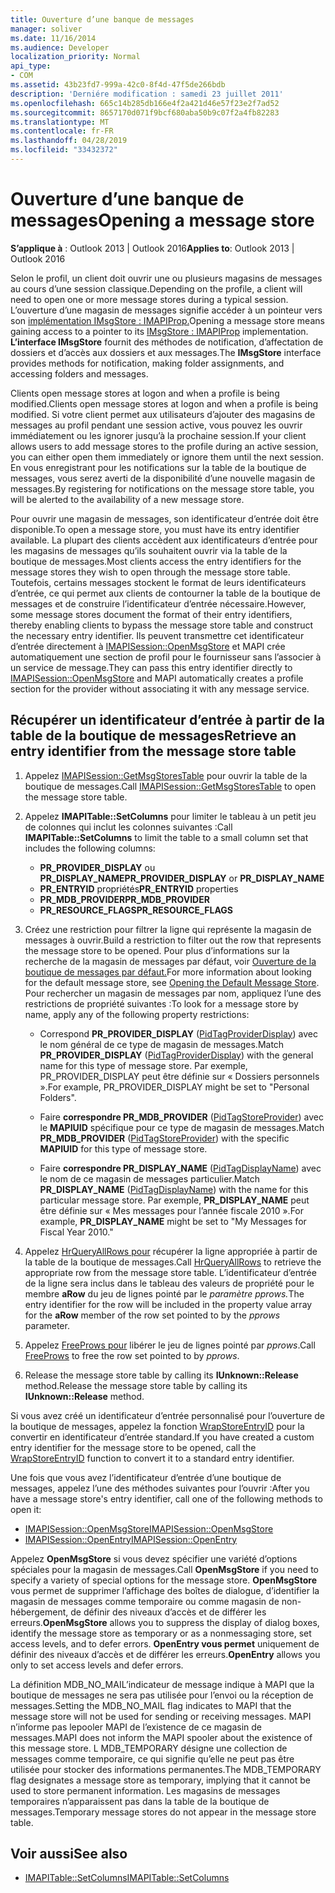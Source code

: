 ```yaml
---
title: Ouverture d’une banque de messages
manager: soliver
ms.date: 11/16/2014
ms.audience: Developer
localization_priority: Normal
api_type:
- COM
ms.assetid: 43b23fd7-999a-42c0-8f4d-47f5de266bdb
description: 'Derniére modification : samedi 23 juillet 2011'
ms.openlocfilehash: 665c14b285db166e4f2a421d46e57f23e2f7ad52
ms.sourcegitcommit: 8657170d071f9bcf680aba50b9c07f2a4fb82283
ms.translationtype: MT
ms.contentlocale: fr-FR
ms.lasthandoff: 04/28/2019
ms.locfileid: "33432372"
---
```

# <a name="opening-a-message-store"></a><span data-ttu-id="a0dba-103">Ouverture d’une banque de messages</span><span class="sxs-lookup"><span data-stu-id="a0dba-103">Opening a message store</span></span>

<span data-ttu-id="a0dba-104">**S’applique à** : Outlook 2013 | Outlook 2016</span><span class="sxs-lookup"><span data-stu-id="a0dba-104">**Applies to**: Outlook 2013 | Outlook 2016</span></span> 
  
<span data-ttu-id="a0dba-105">Selon le profil, un client doit ouvrir une ou plusieurs magasins de messages au cours d’une session classique.</span><span class="sxs-lookup"><span data-stu-id="a0dba-105">Depending on the profile, a client will need to open one or more message stores during a typical session.</span></span> <span data-ttu-id="a0dba-106">L’ouverture d’une magasin de messages signifie accéder à un pointeur vers son [implémentation IMsgStore : IMAPIProp.](imsgstoreimapiprop.md)</span><span class="sxs-lookup"><span data-stu-id="a0dba-106">Opening a message store means gaining access to a pointer to its [IMsgStore : IMAPIProp](imsgstoreimapiprop.md) implementation.</span></span> <span data-ttu-id="a0dba-107">**L’interface IMsgStore** fournit des méthodes de notification, d’affectation de dossiers et d’accès aux dossiers et aux messages.</span><span class="sxs-lookup"><span data-stu-id="a0dba-107">The **IMsgStore** interface provides methods for notification, making folder assignments, and accessing folders and messages.</span></span> 
  
<span data-ttu-id="a0dba-108">Clients open message stores at logon and when a profile is being modified.</span><span class="sxs-lookup"><span data-stu-id="a0dba-108">Clients open message stores at logon and when a profile is being modified.</span></span> <span data-ttu-id="a0dba-109">Si votre client permet aux utilisateurs d’ajouter des magasins de messages au profil pendant une session active, vous pouvez les ouvrir immédiatement ou les ignorer jusqu’à la prochaine session.</span><span class="sxs-lookup"><span data-stu-id="a0dba-109">If your client allows users to add message stores to the profile during an active session, you can either open them immediately or ignore them until the next session.</span></span> <span data-ttu-id="a0dba-110">En vous enregistrant pour les notifications sur la table de la boutique de messages, vous serez averti de la disponibilité d’une nouvelle magasin de messages.</span><span class="sxs-lookup"><span data-stu-id="a0dba-110">By registering for notifications on the message store table, you will be alerted to the availability of a new message store.</span></span>
  
<span data-ttu-id="a0dba-111">Pour ouvrir une magasin de messages, son identificateur d’entrée doit être disponible.</span><span class="sxs-lookup"><span data-stu-id="a0dba-111">To open a message store, you must have its entry identifier available.</span></span> <span data-ttu-id="a0dba-112">La plupart des clients accèdent aux identificateurs d’entrée pour les magasins de messages qu’ils souhaitent ouvrir via la table de la boutique de messages.</span><span class="sxs-lookup"><span data-stu-id="a0dba-112">Most clients access the entry identifiers for the message stores they wish to open through the message store table.</span></span> <span data-ttu-id="a0dba-113">Toutefois, certains messages stockent le format de leurs identificateurs d’entrée, ce qui permet aux clients de contourner la table de la boutique de messages et de construire l’identificateur d’entrée nécessaire.</span><span class="sxs-lookup"><span data-stu-id="a0dba-113">However, some message stores document the format of their entry identifiers, thereby enabling clients to bypass the message store table and construct the necessary entry identifier.</span></span> <span data-ttu-id="a0dba-114">Ils peuvent transmettre cet identificateur d’entrée directement à [IMAPISession::OpenMsgStore](imapisession-openmsgstore.md) et MAPI crée automatiquement une section de profil pour le fournisseur sans l’associer à un service de message.</span><span class="sxs-lookup"><span data-stu-id="a0dba-114">They can pass this entry identifier directly to [IMAPISession::OpenMsgStore](imapisession-openmsgstore.md) and MAPI automatically creates a profile section for the provider without associating it with any message service.</span></span> 
  
## <a name="retrieve-an-entry-identifier-from-the-message-store-table"></a><span data-ttu-id="a0dba-115">Récupérer un identificateur d’entrée à partir de la table de la boutique de messages</span><span class="sxs-lookup"><span data-stu-id="a0dba-115">Retrieve an entry identifier from the message store table</span></span>
  
1. <span data-ttu-id="a0dba-116">Appelez [IMAPISession::GetMsgStoresTable](imapisession-getmsgstorestable.md) pour ouvrir la table de la boutique de messages.</span><span class="sxs-lookup"><span data-stu-id="a0dba-116">Call [IMAPISession::GetMsgStoresTable](imapisession-getmsgstorestable.md) to open the message store table.</span></span> 
    
2. <span data-ttu-id="a0dba-117">Appelez **IMAPITable::SetColumns** pour limiter le tableau à un petit jeu de colonnes qui inclut les colonnes suivantes :</span><span class="sxs-lookup"><span data-stu-id="a0dba-117">Call **IMAPITable::SetColumns** to limit the table to a small column set that includes the following columns:</span></span> 
    
   - <span data-ttu-id="a0dba-118">**PR_PROVIDER_DISPLAY** ou **PR_DISPLAY_NAME**</span><span class="sxs-lookup"><span data-stu-id="a0dba-118">**PR_PROVIDER_DISPLAY** or **PR_DISPLAY_NAME**</span></span>
   - <span data-ttu-id="a0dba-119">**PR_ENTRYID** propriétés</span><span class="sxs-lookup"><span data-stu-id="a0dba-119">**PR_ENTRYID** properties</span></span> 
   - <span data-ttu-id="a0dba-120">**PR_MDB_PROVIDER**</span><span class="sxs-lookup"><span data-stu-id="a0dba-120">**PR_MDB_PROVIDER**</span></span>
   - <span data-ttu-id="a0dba-121">**PR_RESOURCE_FLAGS**</span><span class="sxs-lookup"><span data-stu-id="a0dba-121">**PR_RESOURCE_FLAGS**</span></span>
    
3. <span data-ttu-id="a0dba-122">Créez une restriction pour filtrer la ligne qui représente la magasin de messages à ouvrir.</span><span class="sxs-lookup"><span data-stu-id="a0dba-122">Build a restriction to filter out the row that represents the message store to be opened.</span></span> <span data-ttu-id="a0dba-123">Pour plus d’informations sur la recherche de la magasin de messages par défaut, voir [Ouverture de la boutique de messages par défaut.](opening-the-default-message-store.md)</span><span class="sxs-lookup"><span data-stu-id="a0dba-123">For more information about looking for the default message store, see [Opening the Default Message Store](opening-the-default-message-store.md).</span></span> <span data-ttu-id="a0dba-124">Pour rechercher un magasin de messages par nom, appliquez l’une des restrictions de propriété suivantes :</span><span class="sxs-lookup"><span data-stu-id="a0dba-124">To look for a message store by name, apply any of the following property restrictions:</span></span>
    
   - <span data-ttu-id="a0dba-125">Correspond **PR_PROVIDER_DISPLAY** ([PidTagProviderDisplay](pidtagproviderdisplay-canonical-property.md)) avec le nom général de ce type de magasin de messages.</span><span class="sxs-lookup"><span data-stu-id="a0dba-125">Match **PR_PROVIDER_DISPLAY** ([PidTagProviderDisplay](pidtagproviderdisplay-canonical-property.md)) with the general name for this type of message store.</span></span> <span data-ttu-id="a0dba-126">Par exemple, PR_PROVIDER_DISPLAY peut être définie sur « Dossiers personnels ».</span><span class="sxs-lookup"><span data-stu-id="a0dba-126">For example, PR_PROVIDER_DISPLAY might be set to "Personal Folders".</span></span>
    
   - <span data-ttu-id="a0dba-127">Faire **correspondre PR_MDB_PROVIDER** ([PidTagStoreProvider](pidtagstoreprovider-canonical-property.md)) avec le **MAPIUID** spécifique pour ce type de magasin de messages.</span><span class="sxs-lookup"><span data-stu-id="a0dba-127">Match **PR_MDB_PROVIDER** ([PidTagStoreProvider](pidtagstoreprovider-canonical-property.md)) with the specific **MAPIUID** for this type of message store.</span></span> 
    
   - <span data-ttu-id="a0dba-128">Faire **correspondre PR_DISPLAY_NAME** ([PidTagDisplayName](pidtagdisplayname-canonical-property.md)) avec le nom de ce magasin de messages particulier.</span><span class="sxs-lookup"><span data-stu-id="a0dba-128">Match **PR_DISPLAY_NAME** ([PidTagDisplayName](pidtagdisplayname-canonical-property.md)) with the name for this particular message store.</span></span> <span data-ttu-id="a0dba-129">Par exemple, **PR_DISPLAY_NAME** peut être définie sur « Mes messages pour l’année fiscale 2010 ».</span><span class="sxs-lookup"><span data-stu-id="a0dba-129">For example, **PR_DISPLAY_NAME** might be set to "My Messages for Fiscal Year 2010."</span></span> 
    
4. <span data-ttu-id="a0dba-130">Appelez [HrQueryAllRows pour](hrqueryallrows.md) récupérer la ligne appropriée à partir de la table de la boutique de messages.</span><span class="sxs-lookup"><span data-stu-id="a0dba-130">Call [HrQueryAllRows](hrqueryallrows.md) to retrieve the appropriate row from the message store table.</span></span> <span data-ttu-id="a0dba-131">L’identificateur d’entrée de la ligne sera inclus dans le tableau des valeurs de propriété pour le membre **aRow** du jeu de lignes pointé par le _paramètre pprows._</span><span class="sxs-lookup"><span data-stu-id="a0dba-131">The entry identifier for the row will be included in the property value array for the **aRow** member of the row set pointed to by the  _pprows_ parameter.</span></span> 
    
5. <span data-ttu-id="a0dba-132">Appelez [FreeProws pour](freeprows.md) libérer le jeu de lignes pointé par  _pprows_.</span><span class="sxs-lookup"><span data-stu-id="a0dba-132">Call [FreeProws](freeprows.md) to free the row set pointed to by  _pprows_.</span></span>
    
6. <span data-ttu-id="a0dba-133">Release the message store table by calling its **IUnknown::Release** method.</span><span class="sxs-lookup"><span data-stu-id="a0dba-133">Release the message store table by calling its **IUnknown::Release** method.</span></span> 
    
<span data-ttu-id="a0dba-134">Si vous avez créé un identificateur d’entrée personnalisé pour l’ouverture de la boutique de messages, appelez la fonction [WrapStoreEntryID](wrapstoreentryid.md) pour la convertir en identificateur d’entrée standard.</span><span class="sxs-lookup"><span data-stu-id="a0dba-134">If you have created a custom entry identifier for the message store to be opened, call the [WrapStoreEntryID](wrapstoreentryid.md) function to convert it to a standard entry identifier.</span></span> 
  
<span data-ttu-id="a0dba-135">Une fois que vous avez l’identificateur d’entrée d’une boutique de messages, appelez l’une des méthodes suivantes pour l’ouvrir :</span><span class="sxs-lookup"><span data-stu-id="a0dba-135">After you have a message store's entry identifier, call one of the following methods to open it:</span></span>
  
- [<span data-ttu-id="a0dba-136">IMAPISession::OpenMsgStore</span><span class="sxs-lookup"><span data-stu-id="a0dba-136">IMAPISession::OpenMsgStore</span></span>](imapisession-openmsgstore.md)
- [<span data-ttu-id="a0dba-137">IMAPISession::OpenEntry</span><span class="sxs-lookup"><span data-stu-id="a0dba-137">IMAPISession::OpenEntry</span></span>](imapisession-openentry.md)
    
<span data-ttu-id="a0dba-138">Appelez **OpenMsgStore** si vous devez spécifier une variété d’options spéciales pour la magasin de messages.</span><span class="sxs-lookup"><span data-stu-id="a0dba-138">Call **OpenMsgStore** if you need to specify a variety of special options for the message store.</span></span> <span data-ttu-id="a0dba-139">**OpenMsgStore** vous permet de supprimer l’affichage des boîtes de dialogue, d’identifier la magasin de messages comme temporaire ou comme magasin de non-hébergement, de définir des niveaux d’accès et de différer les erreurs.</span><span class="sxs-lookup"><span data-stu-id="a0dba-139">**OpenMsgStore** allows you to suppress the display of dialog boxes, identify the message store as temporary or as a nonmessaging store, set access levels, and to defer errors.</span></span> <span data-ttu-id="a0dba-140">**OpenEntry vous permet** uniquement de définir des niveaux d’accès et de différer les erreurs.</span><span class="sxs-lookup"><span data-stu-id="a0dba-140">**OpenEntry** allows you only to set access levels and defer errors.</span></span> 
  
<span data-ttu-id="a0dba-141">La définition MDB_NO_MAIL’indicateur de message indique à MAPI que la boutique de messages ne sera pas utilisée pour l’envoi ou la réception de messages.</span><span class="sxs-lookup"><span data-stu-id="a0dba-141">Setting the MDB_NO_MAIL flag indicates to MAPI that the message store will not be used for sending or receiving messages.</span></span> <span data-ttu-id="a0dba-142">MAPI n’informe pas lepooler MAPI de l’existence de ce magasin de messages.</span><span class="sxs-lookup"><span data-stu-id="a0dba-142">MAPI does not inform the MAPI spooler about the existence of this message store.</span></span> <span data-ttu-id="a0dba-143">L MDB_TEMPORARY désigne une collection de messages comme temporaire, ce qui signifie qu’elle ne peut pas être utilisée pour stocker des informations permanentes.</span><span class="sxs-lookup"><span data-stu-id="a0dba-143">The MDB_TEMPORARY flag designates a message store as temporary, implying that it cannot be used to store permanent information.</span></span> <span data-ttu-id="a0dba-144">Les magasins de messages temporaires n’apparaissent pas dans la table de la boutique de messages.</span><span class="sxs-lookup"><span data-stu-id="a0dba-144">Temporary message stores do not appear in the message store table.</span></span> 
  
## <a name="see-also"></a><span data-ttu-id="a0dba-145">Voir aussi</span><span class="sxs-lookup"><span data-stu-id="a0dba-145">See also</span></span>

- [<span data-ttu-id="a0dba-146">IMAPITable::SetColumns</span><span class="sxs-lookup"><span data-stu-id="a0dba-146">IMAPITable::SetColumns</span></span>](imapitable-setcolumns.md)

